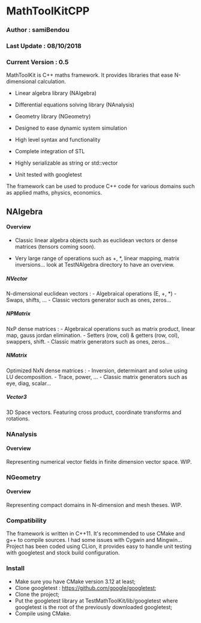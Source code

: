 # MathToolKitCPP

### Author : samiBendou

### Last Update : 08/10/2018

### Current Version : 0.5

MathToolKit is C++ maths framework. It provides libraries that ease N-dimensional calculation.

- Linear algebra library (NAlgebra)

- Differential equations solving library (NAnalysis)

- Geometry library (NGeometry)

- Designed to ease dynamic system simulation

- High level syntax and functionality

- Complete integration of STL

- Highly serializable as string or std::vector

- Unit tested with googletest

The framework can be used to produce C++ code for various domains such as applied maths, physics, economics.

## NAlgebra

#### Overview

- Classic linear algebra objects such as euclidean vectors or dense matrices (tensors coming soon).

- Very large range of operations such as +, *, linear mapping, matrix inversions... look at TestNAlgebra directory to have an overview.

##### NVector

N-dimensional euclidean vectors :
    - Algebraical operations (E, +, *)
    - Swaps, shifts, ...
    - Classic vectors generator such as ones, zeros...
  
##### NPMatrix

NxP dense matrices :
    - Algebraical operations such as matrix product, linear map, gauss jordan elimination. 
    - Setters (row, col) & getters (row, col), swappers, shift. 
    - Classic matrix generators such as ones, zeros...
  
##### NMatrix

Optimized NxN dense matrices :
    - Inversion, determinant and solve using LU decomposition.
    - Trace, power, ...
    - Classic matrix generators such as eye, diag, scalar...
  
##### Vector3

3D Space vectors. Featuring cross product, coordinate transforms and rotations.
  
 ### NAnalysis
 
 #### Overview
 
 Representing numerical vector fields in finite dimension vector space. WIP.
 
 ### NGeometry
 
 #### Overview
 
 Representing compact domains in N-dimension and mesh theses. WIP.
 
 ### Compatibility
 
 The framework is written in C++11. It's recommended to use CMake and g++ to compile sources. I had some issues with Cygwin and Mingwin... Project has been coded using CLion, it provides easy to handle unit testing with googletest and stock build configuration.
 
 ### Install
 
 - Make sure you have CMake version 3.12 at least;
 - Clone googletest : https://github.com/google/googletest;
 - Clone the project;
 - Put the googletest library at TestMathToolKit/lib/googletest where googletest is the root of the previously downloaded googletest;
 - Compile using CMake.
